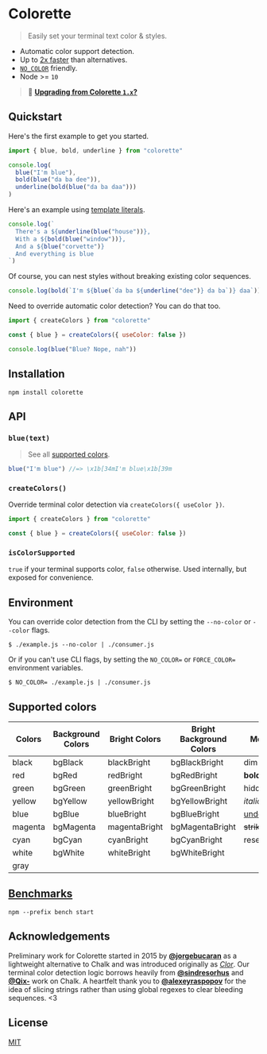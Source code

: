 # Colorette

> Easily set your terminal text color & styles.

- Automatic color support detection.
- Up to [2x faster](#benchmarks) than alternatives.
- [`NO_COLOR`](https://no-color.org) friendly.
- Node >= `10`

> 👋 [**Upgrading from Colorette `1.x`?**](https://github.com/jorgebucaran/colorette/issues/70)

## Quickstart

Here's the first example to get you started.

```js
import { blue, bold, underline } from "colorette"

console.log(
  blue("I'm blue"),
  bold(blue("da ba dee")),
  underline(bold(blue("da ba daa")))
)
```

Here's an example using [template literals](https://developer.mozilla.org/en-US/docs/Web/JavaScript/Reference/Template_literals).

```js
console.log(`
  There's a ${underline(blue("house"))},
  With a ${bold(blue("window"))},
  And a ${blue("corvette")}
  And everything is blue
`)
```

Of course, you can nest styles without breaking existing color sequences.

```js
console.log(bold(`I'm ${blue(`da ba ${underline("dee")} da ba`)} daa`))
```

Need to override automatic color detection? You can do that too.

```js
import { createColors } from "colorette"

const { blue } = createColors({ useColor: false })

console.log(blue("Blue? Nope, nah"))
```

## Installation

```console
npm install colorette
```

## API

### `blue(text)`

> See all [supported colors](#supported-colors).

```js
blue("I'm blue") //=> \x1b[34mI'm blue\x1b[39m
```

### `createColors()`

Override terminal color detection via `createColors({ useColor })`.

```js
import { createColors } from "colorette"

const { blue } = createColors({ useColor: false })
```

### `isColorSupported`

`true` if your terminal supports color, `false` otherwise. Used internally, but exposed for convenience.

## Environment

You can override color detection from the CLI by setting the `--no-color` or `--color` flags.

```console
$ ./example.js --no-color | ./consumer.js
```

Or if you can't use CLI flags, by setting the `NO_COLOR=` or `FORCE_COLOR=` environment variables.

```console
$ NO_COLOR= ./example.js | ./consumer.js
```

## Supported colors

| Colors  | Background Colors | Bright Colors | Bright Background Colors | Modifiers         |
| ------- | ----------------- | ------------- | ------------------------ | ----------------- |
| black   | bgBlack           | blackBright   | bgBlackBright            | dim               |
| red     | bgRed             | redBright     | bgRedBright              | **bold**          |
| green   | bgGreen           | greenBright   | bgGreenBright            | hidden            |
| yellow  | bgYellow          | yellowBright  | bgYellowBright           | _italic_          |
| blue    | bgBlue            | blueBright    | bgBlueBright             | <u>underline</u>  |
| magenta | bgMagenta         | magentaBright | bgMagentaBright          | ~~strikethrough~~ |
| cyan    | bgCyan            | cyanBright    | bgCyanBright             | reset             |
| white   | bgWhite           | whiteBright   | bgWhiteBright            |                   |
| gray    |                   |               |                          |                   |

## [Benchmarks](https://github.com/jorgebucaran/colorette/actions/workflows/bench.yml)

```console
npm --prefix bench start
```

## Acknowledgements

Preliminary work for Colorette started in 2015 by [**@jorgebucaran**](https://github.com/jorgebucaran) as a lightweight alternative to Chalk and was introduced originally as [_Clor_](https://github.com/jorgebucaran/colorette/commit/b01b5b9961ceb7df878583a3002e836fae9e37ce). Our terminal color detection logic borrows heavily from [**@sindresorhus**](https://github.com/sindresorhus) and [**@Qix-**](https://github.com/Qix-) work on Chalk. A heartfelt thank you to [**@alexeyraspopov**](https://github.com/alexeyraspopov) for the idea of slicing strings rather than using global regexes to clear bleeding sequences. <3

## License

[MIT](LICENSE.md)
